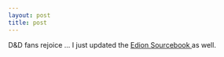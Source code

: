 ```yaml
---
layout: post
title: post 
---
```



D&amp;D fans rejoice ... I just updated the <a href="/dnd/campaign/sourcebook/">Edion Sourcebook </a>as well.
